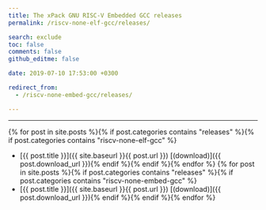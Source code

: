 ```yaml
---
title: The xPack GNU RISC-V Embedded GCC releases
permalink: /riscv-none-elf-gcc/releases/

search: exclude
toc: false
comments: false
github_editme: false

date: 2019-07-10 17:53:00 +0300

redirect_from:
  - /riscv-none-embed-gcc/releases/

---
```


___
{% for post in site.posts %}{% if post.categories contains "releases" %}{% if post.categories contains "riscv-none-elf-gcc" %}
* [{{ post.title }}]({{ site.baseurl }}{{ post.url }}) [(download)]({{ post.download_url }}){% endif %}{% endif %}{% endfor %}
{% for post in site.posts %}{% if post.categories contains "releases" %}{% if post.categories contains "riscv-none-embed-gcc" %}
* [{{ post.title }}]({{ site.baseurl }}{{ post.url }}) [(download)]({{ post.download_url }}){% endif %}{% endif %}{% endfor %}
